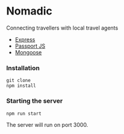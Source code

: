 # Nomadic

Connecting travellers with local travel agents

- [Express](https://expressjs.com)
- [Passport JS](http://www.passportjs.org)
- [Mongoose](https://mongoosejs.com)

### Installation

```
git clone
npm install
```

### Starting the server

```
npm run start
```

The server will run on port 3000.
